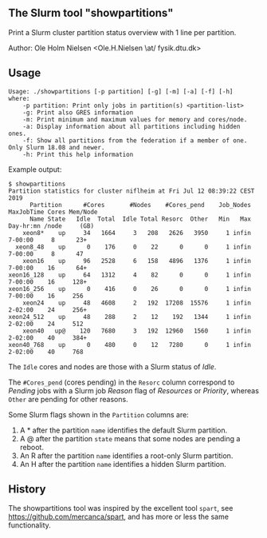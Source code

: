 The Slurm tool "showpartitions"
-------------------------------

Print a Slurm cluster partition status overview with 1 line per partition.

Author: Ole Holm Nielsen <Ole.H.Nielsen \at/ fysik.dtu.dk>

Usage
-----

```
Usage: ./showpartitions [-p partition] [-g] [-m] [-a] [-f] [-h]
where:
	-p partition: Print only jobs in partition(s) <partition-list>
	-g: Print also GRES information
	-m: Print minimum and maximum values for memory and cores/node.
	-a: Display information about all partitions including hidden ones.
	-f: Show all partitions from the federation if a member of one. Only Slurm 18.08 and newer.
	-h: Print this help information

```

Example output:

```
$ showpartitions 
Partition statistics for cluster niflheim at Fri Jul 12 08:39:22 CEST 2019
      Partition      #Cores       #Nodes    #Cores_pend    Job_Nodes MaxJobTime Cores Mem/Node
      Name State   Idle  Total  Idle Total Resorc  Other   Min   Max  Day-hr:mn /node     (GB)
    xeon8*    up     34   1664     3   208   2626   3950     1 infin    7-00:00     8      23+
  xeon8_48    up      0    176     0    22      0      0     1 infin    7-00:00     8      47 
    xeon16    up     96   2528     6   158   4896   1376     1 infin    7-00:00    16      64+
xeon16_128    up     64   1312     4    82      0      0     1 infin    7-00:00    16     128+
xeon16_256    up      0    416     0    26      0      0     1 infin    7-00:00    16     256 
    xeon24    up     48   4608     2   192  17208  15576     1 infin    2-02:00    24     256+
xeon24_512    up     48    288     2    12    192   1344     1 infin    2-02:00    24     512 
    xeon40   up@    120   7680     3   192  12960   1560     1 infin    2-02:00    40     384+
xeon40_768    up      0    480     0    12   7280      0     1 infin    2-02:00    40     768 

```

The ```Idle``` cores and nodes are those with a Slurm status of *Idle*.

The ```#Cores_pend``` (cores pending) in the ```Resorc``` column correspond to
*Pending* jobs with a Slurm job *Reason* flag of *Resources* or *Priority*,
whereas ```Other``` are pending for other reasons.

Some Slurm flags shown in the ```Partition``` columns are:

1. A \* after the partition ```name``` identifies the default Slurm partition.
2. A @ after the partition ```state``` means that some nodes are pending a reboot.
3. An R after the partition ```name``` identifies a root-only Slurm partition.
4. An H after the partition ```name``` identifies a hidden Slurm partition.

History
-------

The showpartitions tool was inspired by the excellent tool ```spart```, see https://github.com/mercanca/spart,
and has more or less the same functionality.
